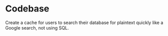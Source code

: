 # Codebase 

Create a cache for users to search their database for plaintext quickly like a Google search, not using SQL.
